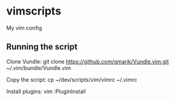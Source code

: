 # vimscripts
My vim config

## Running the script

Clone Vundle: git clone https://github.com/gmarik/Vundle.vim.git ~/.vim/bundle/Vundle.vim

Copy the script: cp ~/dev/scripts/vim/vimrc ~/.vimrc

Install plugins: vim :PluginInstall
